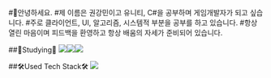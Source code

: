 #👐안녕하세요.
#제 이름은 권강민이고 유니티, C#을 공부하며 게임개발자가 되고 싶습니다.
#주로 클라이언트, UI, 알고리즘, 시스템적 부분을 공부를 하고 있습니다.
#항상 열린 마음이며 피드백을 환영하고 항상 배움의 자세가 준비되어 있습니다.

##📝Studying📝
<img src="https://img.shields.io/badge/Cscarp-6A329F?style=flat-square&logo=csharp&logoColor=white"><img src="https://img.shields.io/badge/C++-C90076?style=flat-square&logo=C++&logoColor=white"><img src="https://img.shields.io/badge/Unity-000000?style=flat-square&logo=Unity&logoColor=white">

##🛠️Used Tech Stack🛠️
<img src="https://img.shields.io/badge/MySQL-2986CC?style=flat-square&logo=MySQL&logoColor=white">
